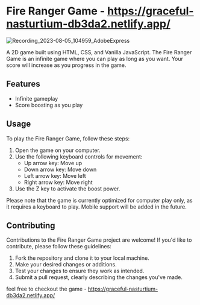 # Fire Ranger Game - https://graceful-nasturtium-db3da2.netlify.app/

![Recording_2023-08-05_104959_AdobeExpress](https://github.com/DeepanshuGupta8990/fireRangerGame/assets/138364688/f51b45c6-ff1c-42a1-9496-6cd3f92cb5bd)


A 2D game built using HTML, CSS, and Vanilla JavaScript. The Fire Ranger Game is an infinite game where you can play as long as you want. Your score will increase as you progress in the game.

## Features

- Infinite gameplay
- Score boosting as you play

## Usage

To play the Fire Ranger Game, follow these steps:

1. Open the game on your computer.
2. Use the following keyboard controls for movement:
   - Up arrow key: Move up
   - Down arrow key: Move down
   - Left arrow key: Move left
   - Right arrow key: Move right
3. Use the Z key to activate the boost power.

Please note that the game is currently optimized for computer play only, as it requires a keyboard to play. Mobile support will be added in the future.

## Contributing

Contributions to the Fire Ranger Game project are welcome! If you'd like to contribute, please follow these guidelines:

1. Fork the repository and clone it to your local machine.
2. Make your desired changes or additions.
3. Test your changes to ensure they work as intended.
4. Submit a pull request, clearly describing the changes you've made.

feel free to checkout the game - https://graceful-nasturtium-db3da2.netlify.app/

